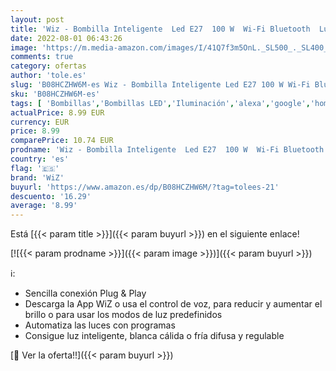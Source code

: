 ```yaml
---
layout: post
title: 'Wiz - Bombilla Inteligente  Led E27  100 W  Wi-Fi Bluetooth  Luz Blanca Cálida a Frio Regulable  Compatible con Alexa y Google Home'
date: 2022-08-01 06:43:26
image: 'https://m.media-amazon.com/images/I/41Q7f3m5OnL._SL500_._SL400_.jpg'
comments: true
category: ofertas
author: 'tole.es'
slug: 'B08HCZHW6M-es Wiz - Bombilla Inteligente Led E27 100 W Wi-Fi Bluetooth...'
sku: 'B08HCZHW6M-es'
tags: [ 'Bombillas','Bombillas LED','Iluminación','alexa','google','home','wiz','🇪🇸', ]
actualPrice: 8.99 EUR
currency: EUR
price: 8.99
comparePrice: 10.74 EUR
prodname: 'Wiz - Bombilla Inteligente  Led E27  100 W  Wi-Fi Bluetooth  Luz Blanca Cálida a Frio Regulable  Compatible con Alexa y Google Home'
country: 'es'
flag: '🇪🇸'
brand: 'WiZ'
buyurl: 'https://www.amazon.es/dp/B08HCZHW6M/?tag=tolees-21'
descuento: '16.29'
average: '8.99'
---
```


Está [{{< param title >}}]({{< param buyurl >}}) en el siguiente enlace!

[![{{< param prodname >}}]({{< param image >}})]({{< param buyurl >}})

ℹ️:

- Sencilla conexión Plug & Play
- Descarga la App WiZ o usa el control de voz, para reducir y aumentar el brillo o para usar los modos de luz predefinidos
- Automatiza las luces con programas
- Consigue luz inteligente, blanca cálida o fría difusa y regulable

[🛒 Ver la oferta!!]({{< param buyurl >}})
